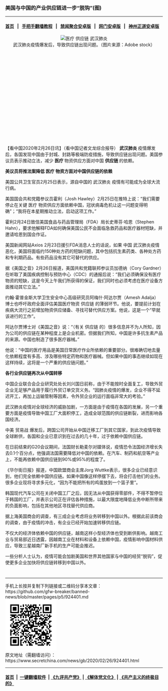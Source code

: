 ### 美国与中国的产业供应链进一步“脱钩”(图)
------------------------

#### [首页](https://github.com/gfw-breaker/banned-news/blob/master/README.md) &nbsp;&nbsp;|&nbsp;&nbsp; [手把手翻墙教程](https://github.com/gfw-breaker/guides/wiki) &nbsp;&nbsp;|&nbsp;&nbsp; [禁闻聚合安卓版](https://github.com/gfw-breaker/bn-android) &nbsp;&nbsp;|&nbsp;&nbsp; [网门安卓版](https://github.com/oGate2/oGate) &nbsp;&nbsp;|&nbsp;&nbsp; [神州正道安卓版](https://github.com/SzzdOgate/update) 



<div class="article_right" style="fone-color:#000">
 <p style="text-align: center;">
  <img alt="医疗 供应链 武汉肺炎" src="http://img2.secretchina.com/pic/2018/12-11/p2321161a855580702-ss.jpg" style="height:337px; width:600px"/>
  <br>
   武汉肺炎疫情爆发后，导致供应链出现问题。（图片来源：Adobe stock）
   <span id="hideid" name="hideid" style="color:red;display:none;">
    <span href="https://www.secretchina.com">
    </span>
   </span>
  </br>
 </p>
 <div id="txt-mid1-t21-2017">
  <ins class="adsbygoogle" data-ad-client="ca-pub-1276641434651360" data-ad-slot="2451032099" style="display:inline-block;width:336px;height:280px">
  </ins>
  <div id="SC-22xxx">
  </div>
 </div>
 <p>
  【看中国2020年2月26日讯】（看中国记者文龙综合报导）
  <strong>
   <span href="https://www.secretchina.com/news/gb/tag/武汉肺炎" target="_blank">
    武汉肺炎
   </span>
  </strong>
  疫情爆发后，各国发现中国由于封城、封路等极端防疫措施，导致供应链出现问题。美国参议员表示推动立法，减少
  <strong>
   医疗
  </strong>
  物资供应方面对中国
  <strong>
   供应链
  </strong>
  的依赖。
  <span id="hideid" name="hideid" style="color:red;display:none;">
   <span href="https://www.secretchina.com">
   </span>
  </span>
 </p>
 <p>
  <strong>
   美议员将推法案降低
   <span href="https://www.secretchina.com/news/gb/tag/医疗" target="_blank">
    医疗
   </span>
   物资方面对中国供应链的依赖
  </strong>
 </p>
 <p>
  美国公共卫生官员2月25日表示，源自中国的
  <span href="https://zh.wikipedia.org/wiki/2019%E5%86%A0%E7%8A%B6%E7%97%85%E6%AF%92%E7%97%85" target="_blank">
   武汉肺炎
  </span>
  疫情有可能成为全球大流行病。
 </p>
 <p>
  美国国会共和党籍参议员霍利（Josh Hawley）2月25日在推特上说：“我们需要停止在关键
  <span href="https://zh.wikipedia.org/wiki/%E5%8C%BB%E7%96%97" target="_blank">
   医疗
  </span>
  物资供应方面依赖中国，冠状病毒危机让这一问题变得明确”；“我将在本星期推动立法，启动这项工作。”
 </p>
 <p>
  霍利2月24日致信美国食品与药品管理局（FDA）局长史蒂芬·哈恩（Stephen Hahn），要求他解释FDA如何确保美国公民不会面临急救药品和医疗器材短缺，并邀请哈恩到国会作证。
 </p>
 <p>
  美国新闻网站Axios 2月23日援引FDA消息人士的话说，如果
  <span href="https://www.secretchina.com" target="_blank">
   中国
  </span>
  武汉肺炎疫情恶化，美国将面临约150种处方药的短缺问题，其中包括抗生素药类、各种处方药和专利期药品。有些药品没有其它可替代的供应。
 </p>
 <p>
  据《美国之音》2月26日报道，美国共和党籍联邦参议员加德纳（Cory Gardner）在听取了美国疾病控制与预防中心（CDC）的通报后说：“我们必须确保没有医疗物资的短缺，这是今天上午我们所获得的保证，我们同时也必须考虑在医疗设备方面推动其它立法。”
 </p>
 <p>
  约翰·霍普金斯大学卫生安全中心高级研究员阿梅什·阿达尔贾（Amesh Adalja）博士也呼吁政府全面评估美国医疗物资
  <span href="https://www.secretchina.com/news/gb/tag/供应链" target="_blank">
   供应链
  </span>
  的薄弱环节。他说，要提前计划在疾病大流行之前增加物资供应储备、寻找可替代供应方案。他说，这是一个“早就该进行的工作”。
 </p>
 <p>
  阿达尔贾博士对《美国之音》说：“（有关
  <span href="https://zh.wikipedia.org/wiki/%E4%BE%9B%E5%BA%94%E9%93%BE" target="_blank">
   供应链
  </span>
  的）很多信息并不为人所知，因为公司的供应链在某种程度上是企业机密。但据我们所知，中国是许多抗生素产品的来源。中国也制造了很多医疗器械。”
 </p>
 <p>
  他说：“中国的医疗用品是美国日常医疗作业所依赖的重要部分。很难确切地去量化依赖程度有多高、涉及哪些特定药物和医疗器械。但如果中国的事态继续如现在这样持续，这将是一个严重的供应链问题。”
 </p>
 <p>
  <strong>
   各行业供应链再次从中国转移
  </strong>
 </p>
 <p>
  中国企业联合会企业研究处处长刘兴国日前称，由于不能按时全面复工，导致外贸企业无足够产品用于履行外贸订单交货义务。“因肺炎疫情的爆发，企业不得不延迟开工，再加上运输管制等因素，令外贸企业的运行面临非常大的考验。”
 </p>
 <p>
  武汉肺炎疫情对全球经济的威胁加剧，一方面是由于疫情在各国的发展，另一个重要方面是疫情导致中国工厂大面积停工，造成全球范围的供应链断裂，进而影响各国经济。
 </p>
 <p>
  中美
  <span href="https://www.secretchina.com/news/gb/tag/贸易战" target="_blank">
   贸易战
  </span>
  爆发后，跨国公司开始从中国迁移工厂到其它国家，到此次疫情导致全球断供，各国和企业已意识到在过去的几十年，过于依赖中国供应链。
 </p>
 <p>
  在日前结束的G20会议期间，法国财长勒麦尔对媒体说，疫情恐令法国经济增长失去0.1个百分点，他强调法国需要降低对中国的依赖。在汽车、制药和航空等产业上，不能再依赖中国供应链到90%或95%的程度了。
 </p>
 <p>
  《华尔街日报》报道，中国欧盟商会主席Jorg Wuttke表示，很多企业已经意识到，他们完全依赖中国供应链。如果中国像这样停摆下去，将会打击他们的业务。很多企业现将寻求多元化，“因为不能把所有的鸡蛋放到一个篮子里”。
 </p>
 <p>
  韩国现代汽车公司在关闭中国工厂之后，因无法从中国获得零部件，不得不暂停位于韩国的工厂，并表示公司正在评估各种措施，以最大限度地降低业务中断所带来的负面影响，包括在其他地区寻找替代供应商。
 </p>
 <p>
  据上海美国商会的调查，有三成企业考虑将业务转移到中国以外。根据此前该商会的调查，由于疫情的冲击，有企业已经开始加速转移供应链。
 </p>
 <p>
  不仅大的经济体依赖中国的供应链，越南这样小型经济体也受到断供影响。越南工业与贸易部近日透露，因越南工业在材料和设备上依赖中国，疫情影响中国材料供应，导致三星越南厂新手机的生产可能会推迟。
 </p>
 <p>
  一些分析人士认为，疫情可能会加剧美国和世界其他国家与中国的经贸“脱钩”，促使更多企业加快将供应链转移到中国以外。
  <center>
   <div>
    <div id="txt-mid2-t22-2017" style="display: block;  max-height: 351px;  overflow: hidden;">
     <div id="SC-21xxx">
     </div>
     <ins class="adsbygoogle" data-ad-client="ca-pub-1276641434651360" data-ad-format="auto" data-ad-slot="4301710469" data-full-width-responsive="true" style="display:block">
     </ins>
    </div>
   </div>
  </center>
  <div style="padding-top:12px;">
  </div>
 </p>
</div>

<hr/>
手机上长按并复制下列链接或二维码分享本文章：<br/>
https://github.com/gfw-breaker/banned-news/blob/master/pages/p5/924401.md <br/>
<a href='https://github.com/gfw-breaker/banned-news/blob/master/pages/p5/924401.md'><img src='https://github.com/gfw-breaker/banned-news/blob/master/pages/p5/924401.md.png'/></a> <br/>
原文地址（需翻墙访问）：https://www.secretchina.com/news/gb/2020/02/26/924401.html


------------------------
#### [首页](https://github.com/gfw-breaker/banned-news/blob/master/README.md) &nbsp;|&nbsp; [一键翻墙软件](https://github.com/gfw-breaker/nogfw/blob/master/README.md) &nbsp;| [《九评共产党》](https://github.com/gfw-breaker/9ping.md/blob/master/README.md#九评之一评共产党是什么) | [《解体党文化》](https://github.com/gfw-breaker/jtdwh.md/blob/master/README.md) | [《共产主义的终极目的》](https://github.com/gfw-breaker/gczydzjmd.md/blob/master/README.md)


<img src='http://gfw-breaker.win/banned-news/pages/p5/924401.md' width='0px' height='0px'/>